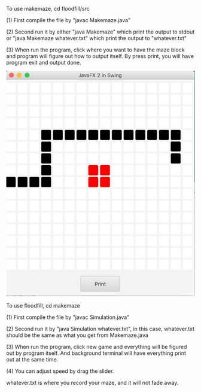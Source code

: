 To use makemaze, cd floodfill/src

(1) First compile the file by "javac Makemaze.java"

(2) Second run it by either "java Makemaze" which print the output to stdout 
or "java Makemaze whatever.txt" which print the output to "whatever.txt"

(3) When run the program, click where you want to have the maze block and 
program will figure out how to output itself. By press print, you will have 
program exit and output done.

![image](http://github.com/muh005/Floodfill/raw/master/img/makemaze.jpg)

To use floodfill, cd makemaze

(1) First compile the file by "javac Simulation.java"

(2) Second run it by "java Simulation whatever.txt", in this case,
whatever.txt should be the same as what you get from Makemaze.java

(3) When run the program, click new game and everything will be figured 
out by program itself. And background terminal will have everything print
out at the same time.

(4) You can adjust speed by drag the slider.

whatever.txt is where you record your maze, and it will not fade away.
